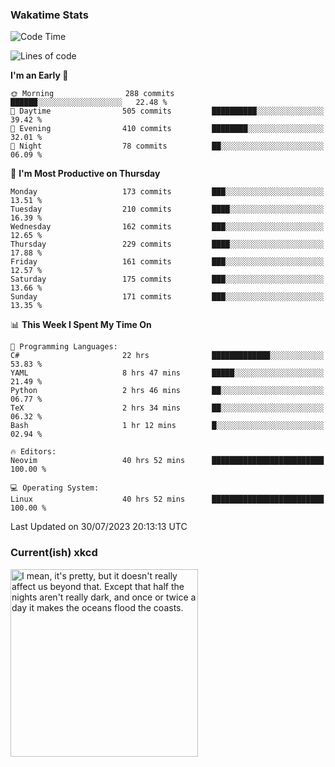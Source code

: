 ### Wakatime Stats
<!--START_SECTION:waka-->
![Code Time](http://img.shields.io/badge/Code%20Time-1%2C883%20hrs%2028%20mins-blue)

![Lines of code](https://img.shields.io/badge/From%20Hello%20World%20I%27ve%20Written-782.2%20thousand%20lines%20of%20code-blue)

**I'm an Early 🐤** 

```text
🌞 Morning                288 commits         ██████░░░░░░░░░░░░░░░░░░░   22.48 % 
🌆 Daytime                505 commits         ██████████░░░░░░░░░░░░░░░   39.42 % 
🌃 Evening                410 commits         ████████░░░░░░░░░░░░░░░░░   32.01 % 
🌙 Night                  78 commits          ██░░░░░░░░░░░░░░░░░░░░░░░   06.09 % 
```
📅 **I'm Most Productive on Thursday** 

```text
Monday                   173 commits         ███░░░░░░░░░░░░░░░░░░░░░░   13.51 % 
Tuesday                  210 commits         ████░░░░░░░░░░░░░░░░░░░░░   16.39 % 
Wednesday                162 commits         ███░░░░░░░░░░░░░░░░░░░░░░   12.65 % 
Thursday                 229 commits         ████░░░░░░░░░░░░░░░░░░░░░   17.88 % 
Friday                   161 commits         ███░░░░░░░░░░░░░░░░░░░░░░   12.57 % 
Saturday                 175 commits         ███░░░░░░░░░░░░░░░░░░░░░░   13.66 % 
Sunday                   171 commits         ███░░░░░░░░░░░░░░░░░░░░░░   13.35 % 
```


📊 **This Week I Spent My Time On** 

```text
💬 Programming Languages: 
C#                       22 hrs              █████████████░░░░░░░░░░░░   53.83 % 
YAML                     8 hrs 47 mins       █████░░░░░░░░░░░░░░░░░░░░   21.49 % 
Python                   2 hrs 46 mins       ██░░░░░░░░░░░░░░░░░░░░░░░   06.77 % 
TeX                      2 hrs 34 mins       ██░░░░░░░░░░░░░░░░░░░░░░░   06.32 % 
Bash                     1 hr 12 mins        █░░░░░░░░░░░░░░░░░░░░░░░░   02.94 % 

🔥 Editors: 
Neovim                   40 hrs 52 mins      █████████████████████████   100.00 % 

💻 Operating System: 
Linux                    40 hrs 52 mins      █████████████████████████   100.00 % 
```


 Last Updated on 30/07/2023 20:13:13 UTC
<!--END_SECTION:waka-->

### Current(ish) xkcd
<a id="xkcd-a" title="I mean, it's pretty, but it doesn't really affect us beyond that. Except that half the nights aren't really dark, and once or twice a day it makes the oceans flood the coasts." href="https://www.xkcd.com" target="_blank">
        <img align="center" id="xkcd-img" src="https://imgs.xkcd.com/comics/moon.png" alt="I mean, it's pretty, but it doesn't really affect us beyond that. Except that half the nights aren't really dark, and once or twice a day it makes the oceans flood the coasts." height=300 />
</a>
